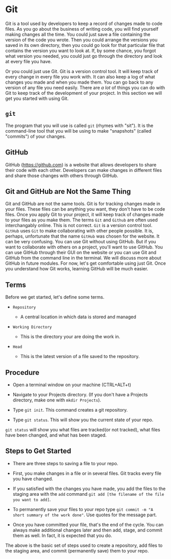# Git

Git is a tool used by developers to keep a record of changes made to code files. As you go about the business of writing
code, you will find yourself making changes all the time. You could just save a file containing the version of the code
you wrote. Then you could arrange the versions you saved in its own directory, then you could go look for that
particular file that contains the version you want to look at. If, by some chance, you forgot what version you needed,
you could just go through the directory and look at every file you have.

Or you could just use Git. Git is a version control tool. It will keep track of every change in every file you work
with. It can also keep a log of what changes you made and when you made them. You can go back to any version of any file
you need easily. There are *a lot* of things you can do with Git to keep track of the development of your project. In
this section we will get you started with using Git.

## `git`

The program that you will use is called `git` (rhymes with "sit"). It is the command-line tool that you will be using to
make "snapshots" (called "commits") of your changes.

## GitHub

GitHub (<https://github.com>) is a website that allows developers to share their code with each other. Developers can
make changes in different files and share those changes with others through GitHub.

## Git and GitHub are Not the Same Thing

Git and GitHub are not the same tools. Git is for tracking changes made in your files. These files can be anything you
want, they don't have to be code files. Once you apply Git to your project, it will keep track of changes made to your
files as you make them. The terms `Git` and `Github` are often used interchangably online. This is not correct.
`Git` is a version control tool. `GitHub` uses `Git` to make collaborating with other people possible. It is, perhaps,
unfortunate that the name `GitHub` was chosen for the website.
It can be very confusing.
You can use Git without using GitHub. But if you want to collaborate with others on a project, you'll want to use
GitHub. You can use GitHub through their GUI on the website or you can use Git and GitHub from the command line in the
terminal. We will discuss more about GitHub in future modules. For now, let's get comfortable using just Git.
Once you understand how Git works, learning GitHub will be much easier.

## Terms

Before we get started, let's define some terms.

* `Repository`
    - A central location in which data is stored and managed

* `Working Directory`
    - This is the directory your are doing the work in.

* `Head`
    - This is the latest version of a file saved to the repository.

## Procedure

* Open a terminal window on your machine (CTRL+ALT+t)

* Navigate to your Projects directory. (If you don't have a Projects directory, make one with `mkdir Projects`).

* Type `git init`. This command creates a git repository.

* Type `git status`. This will show you the current state of your repo.

`git status` will show you what files are tracked(or not tracked), what files have been changed,
and what has been staged.

## Steps to Get Started

* There are three steps to saving a file to your repo.

* First, you make changes in a file or in several files. Git tracks every file you have changed.

* If you satisfied with the changes you have made, you add the files to the staging area with the `add` command
    `git add [the filename of the file you want to add]`.

* To permanently save your files to your repo type `git commit -m "A short summary of the work done"`. Use quotes for
    the message part.

* Once you have committed your file, that's the end of the cycle. You can always make additional changes later and then add,
stage, and commit them as well.
In fact, it is expected that you do.

The above is the basic set of steps used to create a repository, add files to the staging area, and commit (permanently
save) them to your repo.
